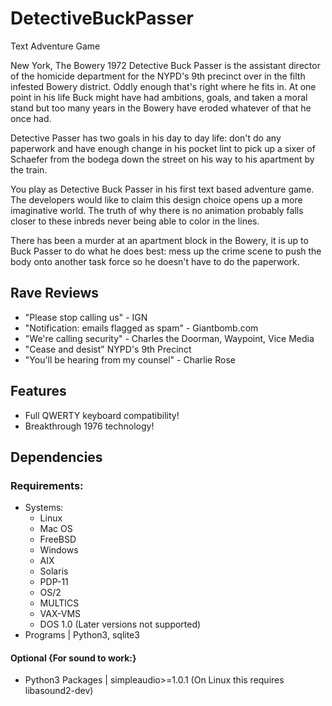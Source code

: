# DetectiveBuckPasser
Text Adventure Game
<p>
New York, The Bowery 1972
Detective Buck Passer is the assistant director of the homicide department for the NYPD's 9th precinct over in the filth infested Bowery district. Oddly enough that's right where he fits in. At one point in his life Buck might have had ambitions, goals, and taken a moral stand but too many years in the Bowery have eroded whatever of that he once had.
</p>
<p>
Detective Passer has two goals in his day to day life: don't do any paperwork and have enough change in his pocket lint to pick up a sixer of Schaefer from the bodega down the street on his way to his apartment by the train.
</p>
<p>
You play as Detective Buck Passer in his first text based adventure game. The developers would like to claim this design choice opens up a more imaginative world. The truth of why there is no animation probably falls closer to these inbreds never being able to color in the lines.
</p>
<p>
There has been a murder at an apartment block in the Bowery, it is up to Buck Passer to do what he does best: mess up the crime scene to push the body onto another task force so he doesn't have to do the paperwork.
</p>

<h2><b>Rave Reviews</b></h2>
<ul>
<li>"Please stop calling us" - IGN</li>

<li>"Notification: emails flagged as spam" - Giantbomb.com</li>

<li>"We're calling security" - Charles the Doorman, Waypoint, Vice Media</li>

<li>"Cease and desist" NYPD's 9th Precinct</li>

<li>"You'll be hearing from my counsel" - Charlie Rose</li>
</ul>


<h2><b>Features</b></h2>

<ul>
<li> Full QWERTY keyboard compatibility! </li>

<li> Breakthrough 1976 technology! </li>
</ul>



<h2><b>Dependencies</b></h2>

<h3>Requirements:</h3>
<ul>
<li>Systems:
	<ul>
		<li>Linux</li>
		<li>Mac OS</li>
		<li>FreeBSD</li>
		<li>Windows</li>
		<li>AIX</li>
		<li>Solaris</li>
		<li>PDP-11</li>
		<li>OS/2</li>
		<li>MULTICS</li>
		<li>VAX-VMS</li>
		<li>DOS 1.0 (Later versions not supported)</li>
	</ul>

<li>Programs 		 | Python3, sqlite3</li>
</ul>

<h4>Optional {For sound to work:}</h4>

<ul>
<li>Python3 Packages | simpleaudio>=1.0.1 (On Linux this requires libasound2-dev)</li>
</ul>
